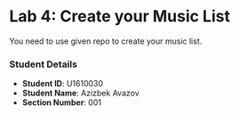 # Lab 4: Create your Music List

You need to use given repo to create your music list.

### Student Details

- **Student ID**: U1610030
- **Student Name**: Azizbek Avazov
- **Section Number**: 001